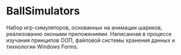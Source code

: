 # BallSimulators
Набор игр-симуляторов, основанных на анимации шариков, реализованно окоными приложениями.
Написанная в процессе изучания принципов ООП, файловой системы хранения данных и тихнологии Windows Forms.
